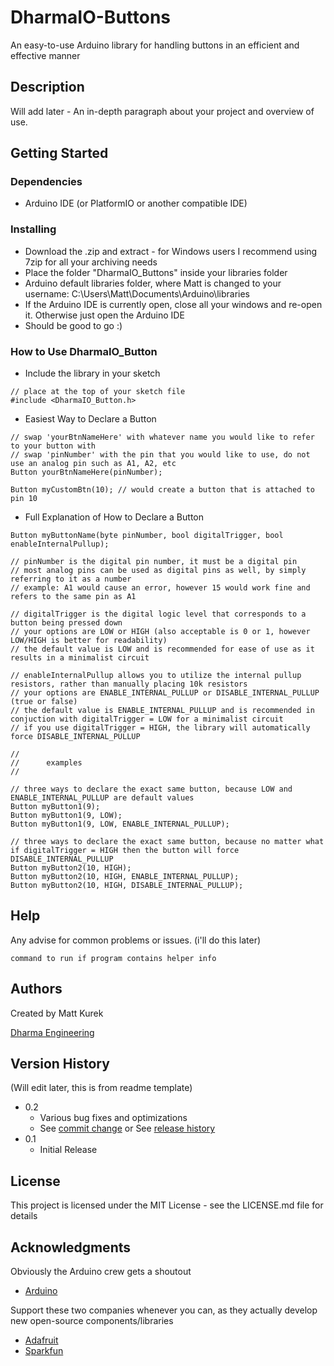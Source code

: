 # DharmaIO-Buttons
 
An easy-to-use Arduino library for handling buttons in an efficient and effective manner

## Description

Will add later - An in-depth paragraph about your project and overview of use.

## Getting Started

### Dependencies

* Arduino IDE (or PlatformIO or another compatible IDE)

### Installing

* Download the .zip and extract - for Windows users I recommend using 7zip for all your archiving needs
* Place the folder "DharmaIO_Buttons" inside your libraries folder 
* Arduino default libraries folder, where Matt is changed to your username: C:\Users\Matt\Documents\Arduino\libraries
* If the Arduino IDE is currently open, close all your windows and re-open it. Otherwise just open the Arduino IDE 
* Should be good to go :)

### How to Use DharmaIO_Button

* Include the library in your sketch
```
// place at the top of your sketch file
#include <DharmaIO_Button.h>
```

* Easiest Way to Declare a Button
```
// swap 'yourBtnNameHere' with whatever name you would like to refer to your button with
// swap 'pinNumber' with the pin that you would like to use, do not use an analog pin such as A1, A2, etc
Button yourBtnNameHere(pinNumber);

Button myCustomBtn(10); // would create a button that is attached to pin 10
```

* Full Explanation of How to Declare a Button
```
Button myButtonName(byte pinNumber, bool digitalTrigger, bool enableInternalPullup);

// pinNumber is the digital pin number, it must be a digital pin
// most analog pins can be used as digital pins as well, by simply referring to it as a number
// example: A1 would cause an error, however 15 would work fine and refers to the same pin as A1

// digitalTrigger is the digital logic level that corresponds to a button being pressed down
// your options are LOW or HIGH (also acceptable is 0 or 1, however LOW/HIGH is better for readability)
// the default value is LOW and is recommended for ease of use as it results in a minimalist circuit

// enableInternalPullup allows you to utilize the internal pullup resistors, rather than manually placing 10k resistors
// your options are ENABLE_INTERNAL_PULLUP or DISABLE_INTERNAL_PULLUP (true or false)
// the default value is ENABLE_INTERNAL_PULLUP and is recommended in conjuction with digitalTrigger = LOW for a minimalist circuit
// if you use digitalTrigger = HIGH, the library will automatically force DISABLE_INTERNAL_PULLUP 

//
//      examples
//

// three ways to declare the exact same button, because LOW and ENABLE_INTERNAL_PULLUP are default values
Button myButton1(9);
Button myButton1(9, LOW);
Button myButton1(9, LOW, ENABLE_INTERNAL_PULLUP);

// three ways to declare the exact same button, because no matter what if digitalTrigger = HIGH then the button will force DISABLE_INTERNAL_PULLUP
Button myButton2(10, HIGH);
Button myButton2(10, HIGH, ENABLE_INTERNAL_PULLUP);
Button myButton2(10, HIGH, DISABLE_INTERNAL_PULLUP);

```

## Help

Any advise for common problems or issues. (i'll do this later)
```
command to run if program contains helper info
```

## Authors

Created by Matt Kurek

[Dharma Engineering](https://dharmaengineering.com/)

## Version History

(Will edit later, this is from readme template)

* 0.2
    * Various bug fixes and optimizations
    * See [commit change]() or See [release history]()
* 0.1
    * Initial Release

## License

This project is licensed under the MIT License - see the LICENSE.md file for details

## Acknowledgments

Obviously the Arduino crew gets a shoutout
* [Arduino](https://www.arduino.cc/)

Support these two companies whenever you can, as they actually develop new open-source components/libraries
* [Adafruit](https://www.adafruit.com/)
* [Sparkfun](https://www.sparkfun.com/)
